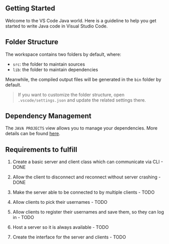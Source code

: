 ## Getting Started

Welcome to the VS Code Java world. Here is a guideline to help you get started to write Java code in Visual Studio Code.

## Folder Structure

The workspace contains two folders by default, where:

- `src`: the folder to maintain sources
- `lib`: the folder to maintain dependencies

Meanwhile, the compiled output files will be generated in the `bin` folder by default.

> If you want to customize the folder structure, open `.vscode/settings.json` and update the related settings there.

## Dependency Management

The `JAVA PROJECTS` view allows you to manage your dependencies. More details can be found [here](https://github.com/microsoft/vscode-java-dependency#manage-dependencies).

## Requirements to fulfill

1. Create a basic server and client class which can communicate via CLI - DONE

2. Allow the client to disconnect and reconnect without server crashing - DONE

3. Make the server able to be connected to by multiple clients - TODO

4. Allow clients to pick their usernames - TODO

5. Allow clients to register their usernames and save them, so they can log in - TODO

6. Host a server so it is always available - TODO

7. Create the interface for the server and clients - TODO
